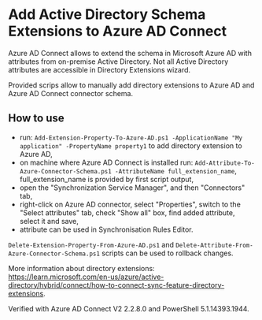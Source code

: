 # Add Active Directory Schema Extensions to Azure AD Connect

Azure AD Connect allows to extend the schema in Microsoft Azure AD with attributes from on-premise Active Directory. Not all Active Directory attributes are accessible in Directory Extensions wizard.

Provided scrips allow to manually add directory extensions to Azure AD and Azure AD Connect connector schema.

## How to use

* run: `Add-Extension-Property-To-Azure-AD.ps1 -ApplicationName "My application" -PropertyName property1` to add directory extension to Azure AD,
* on machine where Azure AD Connect is installed run: `Add-Attribute-To-Azure-Connector-Schema.ps1 -AttributeName full_extension_name`, full_extension_name is provided by first script output,
* open the "Synchronization Service Manager", and then "Connectors" tab,
* right-click on Azure AD connector, select "Properties", switch to the "Select attributes" tab, check "Show all" box, find added attribute, select it and save,
* attribute can be used in Synchronisation Rules Editor.


`Delete-Extension-Property-From-Azure-AD.ps1` and `Delete-Attribute-From-Azure-Connector-Schema.ps1` scripts can be used to rollback changes.

More information about directory extensions: https://learn.microsoft.com/en-us/azure/active-directory/hybrid/connect/how-to-connect-sync-feature-directory-extensions.

Verified with Azure AD Connect V2 2.2.8.0 and PowerShell 5.1.14393.1944.